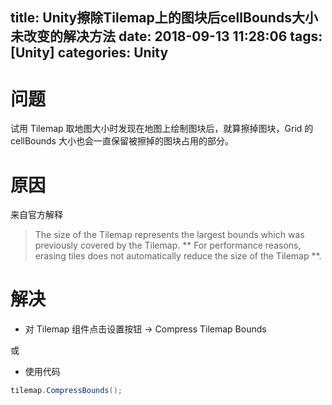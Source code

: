 title: Unity擦除Tilemap上的图块后cellBounds大小未改变的解决方法
date: 2018-09-13 11:28:06
tags: [Unity]
categories: Unity
---

# 问题

试用 Tilemap 取地图大小时发现在地图上绘制图块后，就算擦掉图块，Grid 的 cellBounds 大小也会一直保留被擦掉的图块占用的部分。

# 原因

来自官方解释

> The size of the Tilemap represents the largest bounds which was previously covered by the Tilemap. ** For performance reasons, erasing tiles does not automatically reduce the size of the Tilemap **.

# 解决

- 对 Tilemap 组件点击设置按钮 -> Compress Tilemap Bounds

或

- 使用代码

```c#
tilemap.CompressBounds();
```



